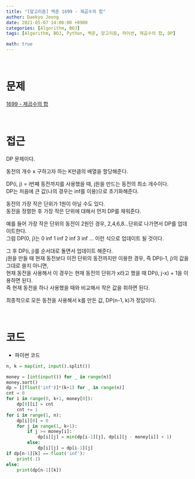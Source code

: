 ```yaml
---
title: "[알고리즘] 백준 1699 - 제곱수의 합"
author: Daekyo Jeong
date: 2021-05-07 14:00:00 +0900
categories: [Algorithm, BOJ]
tags: [Algorithm, BOJ, Python, 백준, 알고리즘, 파이썬, 제곱수의 합, DP]

math: true
---
```



<br/>

# **문제**

[1699 - 제곱수의 합](https://www.acmicpc.net/problem/1699)

<br/>

# **접근**

DP 문제이다.  

동전의 개수 x 구하고자 하는 K만큼의 배열을 할당해준다.  

DP(i, j) = i번째 동전까지를 사용했을 때, j원을 만드는 동전의 최소 개수이다.  
DP는 처음에 큰 값(나의 경우는 inf를 이용)으로 초기화해준다.  

동전의 가장 작은 단위가 1원이 아닐 수도 있다.  
동전을 정렬한 후 가장 작은 단위에 대해서 먼저 DP를 채워준다.  

예를 들어 가장 작은 단위의 동전이 2원인 경우, 2,4,6,8...단위로 나가면서 DP를 업데이트한다.  
그럼 DP(0, j)는 0 inf 1 inf 2 inf 3 inf ... 이런 식으로 업데이트 될 것이다.  

그 후 DP(i, j)를 순서대로 돌면서 업데이트 해준다.  
j원을 만들 때 현재 동전보다 이전 단위의 동전까지만 이용한 경우, 즉 DP(i-1, j)의 값을 그대로 쓸지 아니면,  
현재 동전을 사용해서 이 경우는 현재 동전의 단위가 x라고 했을 때 DP(i, j-x) + 1을 이용하면 된다.  
즉 현재 동전을 하나 사용했을 때와 비교해서 작은 값을 취하면 된다.  

최종적으로 모든 동전을 사용해서 k를 만든 값, DP(n-1, k)가 정답이다.  

<br/>

# **코드**

- 파이썬 코드   

```py
n, k = map(int, input().split())

money = [int(input()) for _ in range(n)]
money.sort()
dp = [[float('inf')]*(k+1) for _ in range(n)]
cnt = 0
for i in range(0, k+1, money[0]):
    dp[0][i] = cnt
    cnt += 1
for i in range(1, n):
    dp[i][0] = 0
    for j in range(1, k+1):
        if j >= money[i]:
            dp[i][j] = min(dp[i-1][j], dp[i][j - money[i]] + 1)
        else:
            dp[i][j] = dp[i-1][j]
if dp[n-1][k] == float('inf'):
    print(-1)
else:
    print(dp[n-1][k])
```

<br/>
